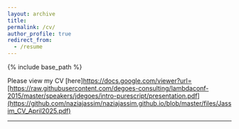 ```yaml
---
layout: archive
title: 
permalink: /cv/
author_profile: true
redirect_from:
  - /resume
---
```


{% include base_path %}

Please view my CV [here]https://docs.google.com/viewer?url=[https://raw.githubusercontent.com/degoes-consulting/lambdaconf-2015/master/speakers/jdegoes/intro-purescript/presentation.pdf](https://github.com/naziajassim/naziajassim.github.io/blob/master/files/Jassim_CV_April2025.pdf)
***
